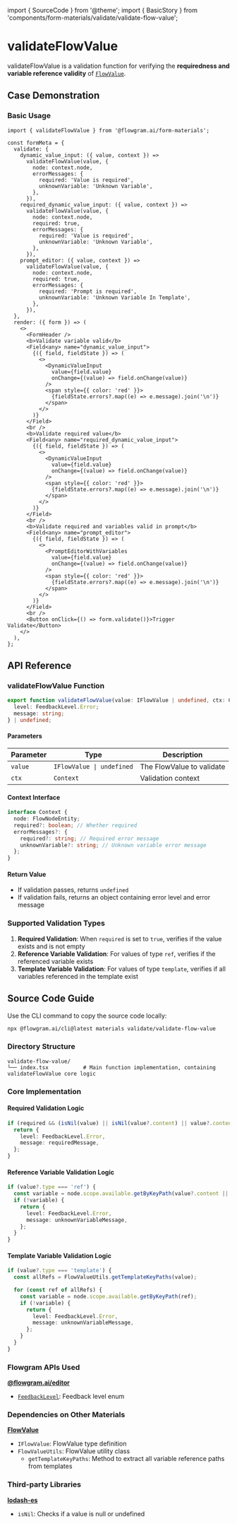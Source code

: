 import { SourceCode } from '@theme';
import { BasicStory } from 'components/form-materials/validate/validate-flow-value';

# validateFlowValue

validateFlowValue is a validation function for verifying the **requiredness and variable reference validity** of [`FlowValue`](/en/materials/common/flow-value.md).

## Case Demonstration

### Basic Usage

<BasicStory />

```tsx pure title="form-meta.tsx"
import { validateFlowValue } from '@flowgram.ai/form-materials';

const formMeta = {
  validate: {
    dynamic_value_input: ({ value, context }) =>
      validateFlowValue(value, {
        node: context.node,
        errorMessages: {
          required: 'Value is required',
          unknownVariable: 'Unknown Variable',
        },
      }),
    required_dynamic_value_input: ({ value, context }) =>
      validateFlowValue(value, {
        node: context.node,
        required: true,
        errorMessages: {
          required: 'Value is required',
          unknownVariable: 'Unknown Variable',
        },
      }),
    prompt_editor: ({ value, context }) =>
      validateFlowValue(value, {
        node: context.node,
        required: true,
        errorMessages: {
          required: 'Prompt is required',
          unknownVariable: 'Unknown Variable In Template',
        },
      }),
  },
  render: ({ form }) => (
    <>
      <FormHeader />
      <b>Validate variable valid</b>
      <Field<any> name="dynamic_value_input">
        {({ field, fieldState }) => (
          <>
            <DynamicValueInput
              value={field.value}
              onChange={(value) => field.onChange(value)}
            />
            <span style={{ color: 'red' }}>
              {fieldState.errors?.map((e) => e.message).join('\n')}
            </span>
          </>
        )}
      </Field>
      <br />
      <b>Validate required value</b>
      <Field<any> name="required_dynamic_value_input">
        {({ field, fieldState }) => (
          <>
            <DynamicValueInput
              value={field.value}
              onChange={(value) => field.onChange(value)}
            />
            <span style={{ color: 'red' }}>
              {fieldState.errors?.map((e) => e.message).join('\n')}
            </span>
          </>
        )}
      </Field>
      <br />
      <b>Validate required and variables valid in prompt</b>
      <Field<any> name="prompt_editor">
        {({ field, fieldState }) => (
          <>
            <PromptEditorWithVariables
              value={field.value}
              onChange={(value) => field.onChange(value)}
            />
            <span style={{ color: 'red' }}>
              {fieldState.errors?.map((e) => e.message).join('\n')}
            </span>
          </>
        )}
      </Field>
      <br />
      <Button onClick={() => form.validate()}>Trigger Validate</Button>
    </>
  ),
};
```

## API Reference

### validateFlowValue Function

```typescript
export function validateFlowValue(value: IFlowValue | undefined, ctx: Context): {
  level: FeedbackLevel.Error;
  message: string;
} | undefined;
```

#### Parameters

| Parameter | Type | Description |
|-----------|------|-------------|
| `value` | `IFlowValue \| undefined` | The FlowValue to validate |
| `ctx` | `Context` | Validation context |

#### Context Interface

```typescript
interface Context {
  node: FlowNodeEntity;
  required?: boolean; // Whether required
  errorMessages?: {
    required?: string; // Required error message
    unknownVariable?: string; // Unknown variable error message
  };
}
```

#### Return Value

* If validation passes, returns `undefined`
* If validation fails, returns an object containing error level and error message

### Supported Validation Types

1. **Required Validation**: When `required` is set to `true`, verifies if the value exists and is not empty
2. **Reference Variable Validation**: For values of type `ref`, verifies if the referenced variable exists
3. **Template Variable Validation**: For values of type `template`, verifies if all variables referenced in the template exist

## Source Code Guide

<SourceCode href="https://github.com/bytedance/flowgram.ai/tree/main/packages/materials/form-materials/src/validate/validate-flow-value/index.ts" />

Use the CLI command to copy the source code locally:

```bash
npx @flowgram.ai/cli@latest materials validate/validate-flow-value
```

### Directory Structure

```
validate-flow-value/
└── index.tsx           # Main function implementation, containing validateFlowValue core logic
```

### Core Implementation

#### Required Validation Logic

```typescript
if (required && (isNil(value) || isNil(value?.content) || value?.content === '')) {
  return {
    level: FeedbackLevel.Error,
    message: requiredMessage,
  };
}
```

#### Reference Variable Validation Logic

```typescript
if (value?.type === 'ref') {
  const variable = node.scope.available.getByKeyPath(value?.content || []);
  if (!variable) {
    return {
      level: FeedbackLevel.Error,
      message: unknownVariableMessage,
    };
  }
}
```

#### Template Variable Validation Logic

```typescript
if (value?.type === 'template') {
  const allRefs = FlowValueUtils.getTemplateKeyPaths(value);

  for (const ref of allRefs) {
    const variable = node.scope.available.getByKeyPath(ref);
    if (!variable) {
      return {
        level: FeedbackLevel.Error,
        message: unknownVariableMessage,
      };
    }
  }
}
```

### Flowgram APIs Used

[**@flowgram.ai/editor**](https://github.com/bytedance/flowgram.ai/tree/main/packages/client/editor)

* [`FeedbackLevel`](https://flowgram.ai/auto-docs/editor/enums/FeedbackLevel): Feedback level enum

### Dependencies on Other Materials

[**FlowValue**](/en/materials/common/flow-value.md)

* `IFlowValue`: FlowValue type definition
* `FlowValueUtils`: FlowValue utility class
  * `getTemplateKeyPaths`: Method to extract all variable reference paths from templates

### Third-party Libraries

[**lodash-es**](https://lodash.com/)

* `isNil`: Checks if a value is null or undefined

